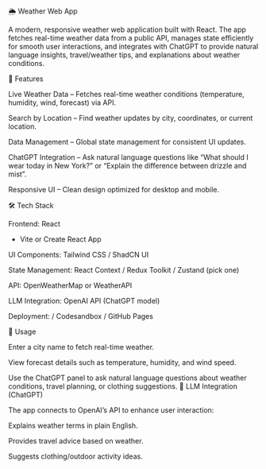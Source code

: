 🌦️ Weather Web App

A modern, responsive weather web application built with React. The app fetches real-time weather data from a public API, manages state efficiently for smooth user interactions, and integrates with ChatGPT to provide natural language insights, travel/weather tips, and explanations about weather conditions.

🚀 Features

Live Weather Data – Fetches real-time weather conditions (temperature, humidity, wind, forecast) via API.

Search by Location – Find weather updates by city, coordinates, or current location.

Data Management – Global state management for consistent UI updates.

ChatGPT Integration – Ask natural language questions like “What should I wear today in New York?” or “Explain the difference between drizzle and mist”.

Responsive UI – Clean design optimized for desktop and mobile.

🛠️ Tech Stack

Frontend: React
 + Vite
 or Create React App

UI Components: Tailwind CSS
 / ShadCN UI

State Management: React Context / Redux Toolkit / Zustand (pick one)

API: OpenWeatherMap
 or WeatherAPI

LLM Integration: OpenAI API
 (ChatGPT model)

Deployment: / Codesandbox / GitHub Pages

📖 Usage

Enter a city name to fetch real-time weather.

View forecast details such as temperature, humidity, and wind speed.

Use the ChatGPT panel to ask natural language questions about weather conditions, travel planning, or clothing suggestions.
🧠 LLM Integration (ChatGPT)

The app connects to OpenAI’s API to enhance user interaction:

Explains weather terms in plain English.

Provides travel advice based on weather.

Suggests clothing/outdoor activity ideas.
